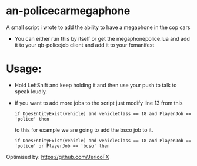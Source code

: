 # an-policecarmegaphone
 
A small script i wrote to add the ability to have a megaphone in the cop cars

- You can either run this by itself or get the megaphonepolice.lua and add it to your qb-policejob client and add it to your fxmanifest 

# Usage: 
- Hold LeftShift and keep holding it and then use your push to talk to speak loudly.

- if you want to add more jobs to the script just modify line 13 from this 
  ```
  if DoesEntityExist(vehicle) and vehicleClass == 18 and PlayerJob == 'police' then
  ```
  to this for example we are going to add the bsco job to it.
  ```
  if DoesEntityExist(vehicle) and vehicleClass == 18 and PlayerJob == 'police' or PlayerJob == 'bcso' then
  ```

Optimised by: https://github.com/JericoFX
